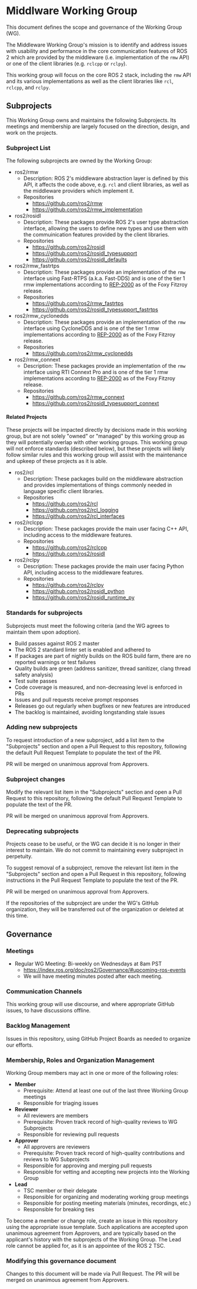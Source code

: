 # Middlware Working Group

This document defines the scope and governance of the Working Group (WG).

The Middleware Working Group's mission is to identify and address issues with usability and performance in the core communication features of ROS 2 which are provided by the middleware (i.e. implementation of the `rmw` API) or one of the client libraries (e.g. `rclcpp` or `rclpy`).

This working group will focus on the core ROS 2 stack, including the `rmw` API and its various implementations as well as the client libraries like `rcl`, `rclcpp`, and `rclpy`.

## Subprojects

This Working Group owns and maintains the following Subprojects.
Its meetings and membership are largely focused on the direction, design, and work on the projects.

### Subproject List

The following subprojects are owned by the Working Group:

* ros2/rmw
  * Description: ROS 2's middleware abstraction layer is defined by this API, it affects the code above, e.g. `rcl` and client libraries, as well as the middleware providers which implement it.
  * Repositories
    * https://github.com/ros2/rmw
    * https://github.com/ros2/rmw_implementation
* ros2/rosidl
  * Description: These packages provide ROS 2's user type abstraction interface, allowing the users to define new types and use them with the commuinication features provided by the client libraries.
  * Repositories
    * https://github.com/ros2/rosidl
    * https://github.com/ros2/rosidl_typesupport
    * https://github.com/ros2/rosidl_defaults
* ros2/rmw_fastrtps
  * Description: These packages provide an implementation of the `rmw` interface using Fast-RTPS (a.k.a. Fast-DDS) and is one of the tier 1 rmw implementations according to [REP-2000](https://www.ros.org/reps/rep-2000.html#foxy-fitzroy-may-2020-may-2023) as of the Foxy Fitzroy release.
  * Repositories
    * https://github.com/ros2/rmw_fastrtps
    * https://github.com/ros2/rosidl_typesupport_fastrtps
* ros2/rmw_cyclonedds
  * Description: These packages provide an implementation of the `rmw` interface using CycloneDDS and is one of the tier 1 rmw implementations according to [REP-2000](https://www.ros.org/reps/rep-2000.html#foxy-fitzroy-may-2020-may-2023) as of the Foxy Fitzroy release.
  * Repositories
    * https://github.com/ros2/rmw_cyclonedds
* ros2/rmw_connext
  * Description: These packages provide an implementation of the `rmw` interface using RTI Connext Pro and is one of the tier 1 rmw implementations according to [REP-2000](https://www.ros.org/reps/rep-2000.html#foxy-fitzroy-may-2020-may-2023) as of the Foxy Fitzroy release.
  * Repositories
    * https://github.com/ros2/rmw_connext
    * https://github.com/ros2/rosidl_typesupport_connext

#### Related Projects

These projects will be impacted directly by decisions made in this working group, but are not solely "owned" or "managed" by this working group as they will potentially overlap with other working groups.
This working group will not enforce standards (described below), but these projects will likely follow similar rules and this working group will assist with the maintenance and upkeep of these projects as it is able.

* ros2/rcl
  * Description: These packages build on the middleware abstraction and provides implementations of things commonly needed in language specific client libraries.
  * Repositories
    * https://github.com/ros2/rcl
    * https://github.com/ros2/rcl_logging
    * https://github.com/ros2/rcl_interfaces
* ros2/rclcpp
  * Description: These packages provide the main user facing C++ API, including access to the middleware features.
  * Repositories
    * https://github.com/ros2/rclcpp
    * https://github.com/ros2/rosidl
* ros2/rclpy
  * Description: These packages provide the main user facing Python API, including access to the middleware features.
  * Repositories
    * https://github.com/ros2/rclpy
    * https://github.com/ros2/rosidl_python
    * https://github.com/ros2/rosidl_runtime_py

### Standards for subprojects

Subprojects must meet the following criteria (and the WG agrees to maintain them upon adoption).

* Build passes against ROS 2 master
* The ROS 2 standard linter set is enabled and adhered to
* If packages are part of nightly builds on the ROS build farm, there are no reported warnings or test failures
* Quality builds are green (address sanitizer, thread sanitizer, clang thread safety analysis)
* Test suite passes
* Code coverage is measured, and non-decreasing level is enforced in PRs
* Issues and pull requests receive prompt responses
* Releases go out regularly when bugfixes or new features are introduced
* The backlog is maintained, avoiding longstanding stale issues

### Adding new subprojects

To request introduction of a new subproject, add a list item to the "Subprojects" section and open a Pull Request to this repository, following the default Pull Request Template to populate the text of the PR.

PR will be merged on unanimous approval from Approvers.

### Subproject changes

Modify the relevant list item in the "Subprojects" section and open a Pull Request to this repository, following the default Pull Request Template to populate the text of the PR.

PR will be merged on unanimous approval from Approvers.

### Deprecating subprojects

Projects cease to be useful, or the WG can decide it is no longer in their interest to maintain.
We do not commit to maintaining every subproject in perpetuity.

To suggest removal of a subproject, remove the relevant list item in the "Subprojects" section and open a Pull Request in this repository, following instructions in the Pull Request Template to populate the text of the PR.

PR will be merged on unanimous approval from Approvers.

If the repositories of the subproject are under the WG's GitHub organization, they will be transferred out of the organization or deleted at this time.

## Governance

### Meetings

* Regular WG Meeting: Bi-weekly on Wednesdays at 8am PST
  * https://index.ros.org/doc/ros2/Governance/#upcoming-ros-events
  * We will have meeting minutes posted after each meeting.

### Communication Channels

This working group will use discourse, and where appropriate GitHub issues, to have discussions offline.

### Backlog Management

Issues in this repository, using GitHub Project Boards as needed to organize our efforts.

### Membership, Roles and Organization Management

Working Group members may act in one or more of the following roles:

* **Member**
  * Prerequisite: Attend at least one out of the last three Working Group meetings
  * Responsible for triaging issues
* **Reviewer**
  * All reviewers are members
  * Prerequisite: Proven track record of high-quality reviews to WG Subprojects
  * Responsible for reviewing pull requests
* **Approver**
  * All approvers are reviewers
  * Prerequisite: Proven track record of high-quality contributions and reviews to WG Subprojects
  * Responsible for approving and merging pull requests
  * Responsible for vetting and accepting new projects into the Working Group
* **Lead**
  * TSC member or their delegate
  * Responsible for organizing and moderating working group meetings
  * Responsible for posting meeting materials (minutes, recordings, etc.)
  * Responsible for breaking ties

To become a member or change role, create an issue in this repository using the appropriate issue template.
Such applications are accepted upon unanimous agreement from Approvers, and are typically based on the applicant's history with the subprojects of the Working Group.
The Lead role cannot be applied for, as it is an appointee of the ROS 2 TSC.

### Modifying this governance document

Changes to this document will be made via Pull Request.
The PR will be merged on unanimous agreement from Approvers.
